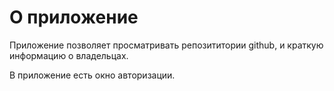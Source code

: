 # О приложение



Приложение позволяет просматривать репозититории github, и краткую информацию о владельцах.

В приложение есть окно авторизации.


